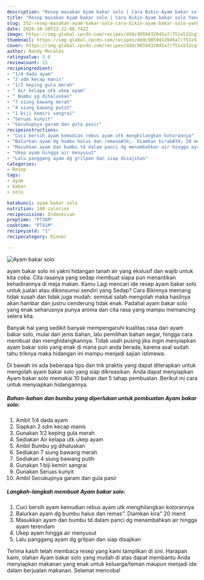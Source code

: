 ```yaml
---
description: "Resep masakan Ayam bakar solo | Cara Bikin Ayam bakar solo Yang Paling Enak"
title: "Resep masakan Ayam bakar solo | Cara Bikin Ayam bakar solo Yang Paling Enak"
slug: 552-resep-masakan-ayam-bakar-solo-cara-bikin-ayam-bakar-solo-yang-paling-enak
date: 2020-10-30T23:22:08.742Z
image: https://img-global.cpcdn.com/recipes/dddc9859432045a7/751x532cq70/ayam-bakar-solo-foto-resep-utama.jpg
thumbnail: https://img-global.cpcdn.com/recipes/dddc9859432045a7/751x532cq70/ayam-bakar-solo-foto-resep-utama.jpg
cover: https://img-global.cpcdn.com/recipes/dddc9859432045a7/751x532cq70/ayam-bakar-solo-foto-resep-utama.jpg
author: Randy Morales
ratingvalue: 3.6
reviewcount: 15
recipeingredient:
- "1/4 dada ayam"
- "2 sdm kecap manis"
- "1/2 keping gula merah"
- " Air kelapa utk ukep ayam"
- " Bumbu yg dihaluskan"
- "7 siung bawang merah"
- "4 siung bawang putih"
- "1 biji kemiri sangrai"
- "Seruas kunyit"
- "Secukupnya garam dan gula pasir"
recipeinstructions:
- "Cuci bersih ayam kemudian rebus ayam utk menghilangkan kotorannya"
- "Balurkan ayam dg bumbu halus dan remas&#34;. Diamkan kira&#34; 20 menit"
- "Masukkan ayam dan bumbu td dalam panci dg menambahkan air hingga ayam terendam"
- "Ukep ayam hingga air menyusut"
- "Lalu panggang ayam dg grilpan dan siap disajikan"
categories:
- Resep
tags:
- ayam
- bakar
- solo

katakunci: ayam bakar solo 
nutrition: 140 calories
recipecuisine: Indonesian
preptime: "PT36M"
cooktime: "PT41M"
recipeyield: "1"
recipecategory: Dinner

---
```



![Ayam bakar solo](https://img-global.cpcdn.com/recipes/dddc9859432045a7/751x532cq70/ayam-bakar-solo-foto-resep-utama.jpg)


ayam bakar solo ini yakni hidangan tanah air yang ekslusif dan wajib untuk kita coba. Cita rasanya yang sedap membuat siapa pun menantikan kehadirannya di meja makan.
Kamu Lagi mencari ide resep ayam bakar solo untuk jualan atau dikonsumsi sendiri yang Sedap? Cara Bikinnya memang tidak susah dan tidak juga mudah. semisal salah mengolah maka hasilnya akan hambar dan justru cenderung tidak enak. Padahal ayam bakar solo yang enak seharusnya punya aroma dan cita rasa yang mampu memancing selera kita.

Banyak hal yang sedikit banyak mempengaruhi kualitas rasa dari ayam bakar solo, mulai dari jenis bahan, lalu pemilihan bahan segar, hingga cara membuat dan menghidangkannya. Tidak usah pusing jika ingin menyiapkan ayam bakar solo yang enak di mana pun anda berada, karena asal sudah tahu triknya maka hidangan ini mampu menjadi sajian istimewa.




Di bawah ini ada beberapa tips dan trik praktis yang dapat diterapkan untuk mengolah ayam bakar solo yang siap dikreasikan. Anda dapat menyiapkan Ayam bakar solo memakai 10 bahan dan 5 tahap pembuatan. Berikut ini cara untuk menyiapkan hidangannya.

<!--inarticleads1-->

##### Bahan-bahan dan bumbu yang diperlukan untuk pembuatan Ayam bakar solo:

1. Ambil 1/4 dada ayam
1. Siapkan 2 sdm kecap manis
1. Gunakan 1/2 keping gula merah
1. Sediakan  Air kelapa utk ukep ayam
1. Ambil  Bumbu yg dihaluskan
1. Sediakan 7 siung bawang merah
1. Sediakan 4 siung bawang putih
1. Gunakan 1 biji kemiri sangrai
1. Gunakan Seruas kunyit
1. Ambil Secukupnya garam dan gula pasir




<!--inarticleads2-->

##### Langkah-langkah membuat Ayam bakar solo:

1. Cuci bersih ayam kemudian rebus ayam utk menghilangkan kotorannya
1. Balurkan ayam dg bumbu halus dan remas&#34;. Diamkan kira&#34; 20 menit
1. Masukkan ayam dan bumbu td dalam panci dg menambahkan air hingga ayam terendam
1. Ukep ayam hingga air menyusut
1. Lalu panggang ayam dg grilpan dan siap disajikan




Terima kasih telah membaca resep yang kami tampilkan di sini. Harapan kami, olahan Ayam bakar solo yang mudah di atas dapat membantu Anda menyiapkan makanan yang enak untuk keluarga/teman maupun menjadi ide dalam berjualan makanan. Selamat mencoba!
